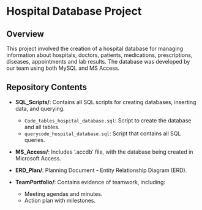 # Hospital Database Project
## Overview
This project involved the creation of a hospital database for managing information about hospitals, doctors, patients, medications, prescriptions, diseases, appointments and lab results. The database was developed by our team using both MySQL and MS Access.
## Repository Contents
- **SQL_Scripts/**: Contains all SQL scripts for creating databases, inserting data, and querying.
  - `Code_tables_hospital_database.sql`: Script to create the database and all tables.
  - `querycode_hospital_database.sql`: Script that contains all SQL queries.

- **MS_Access/**: Includes ‘.accdb’ file, with the database being created in Microsoft Access.

- **ERD_Plan/**: Planning Document - Entity Relationship Diagram (ERD).

- **TeamPortfolio/**: Contains evidence of teamwork, including:
  - Meeting agendas and minutes.
  - Action plan with milestones.
